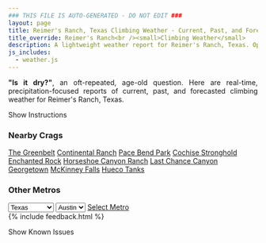 ```yaml
---
### THIS FILE IS AUTO-GENERATED - DO NOT EDIT ###
layout: page
title: Reimer's Ranch, Texas Climbing Weather - Current, Past, and Forecasted Report
title_override: Reimer's Ranch<br /><small>Climbing Weather</small>
description: A lightweight weather report for Reimer's Ranch, Texas. Optimized for slow internet connections.
js_includes:
  - weather.js
---
```


<section class="measure center lh-copy f5-ns f6 ph2 mv4" style="text-align: justify;">
<strong>"Is it dry?"</strong>, an oft-repeated, age-old question. Here are real-time,
precipitation-focused reports of current, past, and forecasted climbing weather for Reimer's Ranch, Texas.
</section>

<p id="settings-toggle" class="mw5 b center tc hover-light-red black-70 pointer">Show Instructions</p>
<section id="settings" class="overflow-hidden" style="display:none;">
    <div class="mv2 ph2 center">
        <div class="fn f6 tc pv2">
            <p class="measure lh-copy center"><strong>Show/hide hourly forecasts</strong> by clicking the desired day.</p>
            <hr class="mw5 p0 mv2 o-60 b0 bt b--light-red light-red bg-light-red">
            <p class="measure lh-copy center"><strong>Current and Past conditions</strong> are measured by the nearest weather station. <strong>Forecast conditions</strong> are calculated and polled separately.</p>
            <hr class="mw5 p0 mv2 o-60 b0 bt b--light-red light-red bg-light-red">
            <p class="measure lh-copy center"><strong>Having issues?</strong> Try <a id="clear-cache" class="no-underline relative fancy-link light-red hover-light-red" href="#">clearing the local cache</a>.</p>
            <hr class="mw5 p0 mv2 o-60 b0 bt b--light-red light-red bg-light-red">
            <p class="measure lh-copy center">Weather data sourced from <a class="no-underline fancy-link relative light-red" target="_blank" href="https://www.weather.gov/documentation/services-web-api">weather.gov</a>.</p>
        </div>
    </div>
</section>
<section id="weather" data-crag="reimers-ranch-texas" class="mv4-ns mv3 ph2 center"></section>
<section id="nearby" class="tc lh-copy">
  <h3>Nearby Crags</h3>
<a class="nowrap no-underline fancy-link relative light-red mh3" href="/crags/the-greenbelt-texas-weather.html">The Greenbelt</a>
<a class="nowrap no-underline fancy-link relative light-red mh3" href="/crags/continental-ranch-texas-weather.html">Continental Ranch</a>
<a class="nowrap no-underline fancy-link relative light-red mh3" href="/crags/pace-bend-park-texas-weather.html">Pace Bend Park</a>
<a class="nowrap no-underline fancy-link relative light-red mh3" href="/crags/cochise-stronghold-arizona-weather.html">Cochise Stronghold</a>
<a class="nowrap no-underline fancy-link relative light-red mh3" href="/crags/enchanted-rock-texas-weather.html">Enchanted Rock</a>
<a class="nowrap no-underline fancy-link relative light-red mh3" href="/crags/horseshoe-canyon-ranch-arkansas-weather.html">Horseshoe Canyon Ranch</a>
<a class="nowrap no-underline fancy-link relative light-red mh3" href="/crags/last-chance-canyon-new-mexico-weather.html">Last Chance Canyon</a>
<a class="nowrap no-underline fancy-link relative light-red mh3" href="/crags/georgetown-texas-weather.html">Georgetown</a>
<a class="nowrap no-underline fancy-link relative light-red mh3" href="/crags/mckinney-falls-texas-weather.html">McKinney Falls</a>
<a class="nowrap no-underline fancy-link relative light-red mh3" href="/crags/hueco-tanks-texas-weather.html">Hueco Tanks</a>
</section>
<section id="nearby" class="tc lh-copy">
  <h3>Other Metros</h3>
  <select class="ma1 bg-near-white pa2" id="stateSel">
    <option value="Texas" selected>Texas</option>
    <option value="Washington">Washington</option>
    <option value="Colorado">Colorado</option>
    <option value="Tennessee">Tennessee</option>
    <option value="Utah">Utah</option>
    <option value="California">California</option>
  </select>
  <select class="ma1 bg-near-white pa2" id="citySel">
    <option value="Austin" selected>Austin</option>
  </select>
  <a id="selectMetro" class="f6 link dim ph3 pv2 ma1 dib white bg-light-red" href="/crags/austin-texas-weather.html">Select Metro</a>
  <script>
    var states = [];
    states["Texas"] = "Austin"
    states["Washington"] = "Seattle"
    states["Colorado"] = "Denver"
    states["Tennessee"] = "Nashville"
    states["Utah"] = "Salt Lake City"
    states["California"] = "San Francisco|Los Angeles"
  </script>
</section>
{% include feedback.html %}
<p id="issues-toggle" class="mw5 b center tc hover-light-red black-70 pointer">Show Known Issues</p>
<section id="issues" class="overflow-hidden tc f6">
</section>

<script>
  var weekly_EWX_141_93 = {"updated":"2021-01-18T08:27:51+00:00","units":"us","forecastGenerator":"BaselineForecastGenerator","generatedAt":"2021-01-18T09:23:47+00:00","updateTime":"2021-01-18T08:27:51+00:00","validTimes":"2021-01-18T02:00:00+00:00/P8DT6H","elevation":{"value":288.9504,"unitCode":"unit:m"},"periods":[{"number":1,"name":"Overnight","startTime":"2021-01-18T03:00:00-06:00","endTime":"2021-01-18T06:00:00-06:00","isDaytime":false,"temperature":39,"temperatureUnit":"F","temperatureTrend":null,"windSpeed":"5 mph","windDirection":"S","icon":"https://api.weather.gov/icons/land/night/few?size=medium","shortForecast":"Mostly Clear","detailedForecast":"Mostly clear, with a low around 39. South wind around 5 mph."},{"number":2,"name":"M.L. King Jr. Day","startTime":"2021-01-18T06:00:00-06:00","endTime":"2021-01-18T18:00:00-06:00","isDaytime":true,"temperature":69,"temperatureUnit":"F","temperatureTrend":null,"windSpeed":"5 to 15 mph","windDirection":"S","icon":"https://api.weather.gov/icons/land/day/sct?size=medium","shortForecast":"Mostly Sunny","detailedForecast":"Mostly sunny, with a high near 69. South wind 5 to 15 mph, with gusts as high as 30 mph."},{"number":3,"name":"Monday Night","startTime":"2021-01-18T18:00:00-06:00","endTime":"2021-01-19T06:00:00-06:00","isDaytime":false,"temperature":53,"temperatureUnit":"F","temperatureTrend":null,"windSpeed":"5 mph","windDirection":"ESE","icon":"https://api.weather.gov/icons/land/night/bkn/rain_showers,30?size=medium","shortForecast":"Mostly Cloudy then Chance Rain Showers","detailedForecast":"A chance of rain showers after midnight. Mostly cloudy, with a low around 53. East southeast wind around 5 mph. Chance of precipitation is 30%. New rainfall amounts less than a tenth of an inch possible."},{"number":4,"name":"Tuesday","startTime":"2021-01-19T06:00:00-06:00","endTime":"2021-01-19T18:00:00-06:00","isDaytime":true,"temperature":63,"temperatureUnit":"F","temperatureTrend":null,"windSpeed":"5 to 10 mph","windDirection":"NNE","icon":"https://api.weather.gov/icons/land/day/rain_showers,60/tsra,70?size=medium","shortForecast":"Rain Showers Likely","detailedForecast":"Rain showers likely before 10am, then rain showers likely and patchy fog between 10am and 1pm, then showers and thunderstorms likely. Cloudy, with a high near 63. North northeast wind 5 to 10 mph, with gusts as high as 20 mph. Chance of precipitation is 70%."},{"number":5,"name":"Tuesday Night","startTime":"2021-01-19T18:00:00-06:00","endTime":"2021-01-20T06:00:00-06:00","isDaytime":false,"temperature":44,"temperatureUnit":"F","temperatureTrend":null,"windSpeed":"5 to 10 mph","windDirection":"NNE","icon":"https://api.weather.gov/icons/land/night/rain_showers,70/rain_showers,40?size=medium","shortForecast":"Rain Showers Likely","detailedForecast":"Rain showers likely. Cloudy, with a low around 44. North northeast wind 5 to 10 mph, with gusts as high as 20 mph. Chance of precipitation is 70%."},{"number":6,"name":"Wednesday","startTime":"2021-01-20T06:00:00-06:00","endTime":"2021-01-20T18:00:00-06:00","isDaytime":true,"temperature":53,"temperatureUnit":"F","temperatureTrend":null,"windSpeed":"0 to 5 mph","windDirection":"N","icon":"https://api.weather.gov/icons/land/day/rain_showers,40?size=medium","shortForecast":"Chance Rain Showers","detailedForecast":"A chance of rain showers. Cloudy, with a high near 53. North wind 0 to 5 mph. Chance of precipitation is 40%."},{"number":7,"name":"Wednesday Night","startTime":"2021-01-20T18:00:00-06:00","endTime":"2021-01-21T06:00:00-06:00","isDaytime":false,"temperature":50,"temperatureUnit":"F","temperatureTrend":null,"windSpeed":"0 to 5 mph","windDirection":"WSW","icon":"https://api.weather.gov/icons/land/night/rain_showers,30/rain_showers,20?size=medium","shortForecast":"Chance Rain Showers","detailedForecast":"A chance of rain showers. Cloudy, with a low around 50. West southwest wind 0 to 5 mph. Chance of precipitation is 30%."},{"number":8,"name":"Thursday","startTime":"2021-01-21T06:00:00-06:00","endTime":"2021-01-21T18:00:00-06:00","isDaytime":true,"temperature":71,"temperatureUnit":"F","temperatureTrend":null,"windSpeed":"5 to 10 mph","windDirection":"SW","icon":"https://api.weather.gov/icons/land/day/rain_showers,20?size=medium","shortForecast":"Slight Chance Rain Showers","detailedForecast":"A slight chance of rain showers. Mostly cloudy, with a high near 71. Southwest wind 5 to 10 mph. Chance of precipitation is 20%."},{"number":9,"name":"Thursday Night","startTime":"2021-01-21T18:00:00-06:00","endTime":"2021-01-22T06:00:00-06:00","isDaytime":false,"temperature":54,"temperatureUnit":"F","temperatureTrend":null,"windSpeed":"0 to 5 mph","windDirection":"WSW","icon":"https://api.weather.gov/icons/land/night/bkn/rain_showers,30?size=medium","shortForecast":"Mostly Cloudy then Chance Rain Showers","detailedForecast":"A chance of rain showers after midnight. Mostly cloudy, with a low around 54. West southwest wind 0 to 5 mph. Chance of precipitation is 30%."},{"number":10,"name":"Friday","startTime":"2021-01-22T06:00:00-06:00","endTime":"2021-01-22T18:00:00-06:00","isDaytime":true,"temperature":72,"temperatureUnit":"F","temperatureTrend":null,"windSpeed":"0 to 5 mph","windDirection":"NNW","icon":"https://api.weather.gov/icons/land/day/tsra_hi,20/sct?size=medium","shortForecast":"Slight Chance Showers And Thunderstorms then Mostly Sunny","detailedForecast":"A slight chance of showers and thunderstorms before noon. Mostly sunny, with a high near 72. Chance of precipitation is 20%."},{"number":11,"name":"Friday Night","startTime":"2021-01-22T18:00:00-06:00","endTime":"2021-01-23T06:00:00-06:00","isDaytime":false,"temperature":51,"temperatureUnit":"F","temperatureTrend":null,"windSpeed":"5 mph","windDirection":"ENE","icon":"https://api.weather.gov/icons/land/night/bkn?size=medium","shortForecast":"Mostly Cloudy","detailedForecast":"Mostly cloudy, with a low around 51."},{"number":12,"name":"Saturday","startTime":"2021-01-23T06:00:00-06:00","endTime":"2021-01-23T18:00:00-06:00","isDaytime":true,"temperature":66,"temperatureUnit":"F","temperatureTrend":null,"windSpeed":"5 mph","windDirection":"E","icon":"https://api.weather.gov/icons/land/day/rain_showers,20?size=medium","shortForecast":"Slight Chance Rain Showers","detailedForecast":"A slight chance of rain showers. Mostly cloudy, with a high near 66. Chance of precipitation is 20%."},{"number":13,"name":"Saturday Night","startTime":"2021-01-23T18:00:00-06:00","endTime":"2021-01-24T06:00:00-06:00","isDaytime":false,"temperature":55,"temperatureUnit":"F","temperatureTrend":null,"windSpeed":"5 mph","windDirection":"SE","icon":"https://api.weather.gov/icons/land/night/rain_showers,20?size=medium","shortForecast":"Slight Chance Rain Showers","detailedForecast":"A slight chance of rain showers. Mostly cloudy, with a low around 55. Chance of precipitation is 20%."},{"number":14,"name":"Sunday","startTime":"2021-01-24T06:00:00-06:00","endTime":"2021-01-24T18:00:00-06:00","isDaytime":true,"temperature":71,"temperatureUnit":"F","temperatureTrend":null,"windSpeed":"5 to 10 mph","windDirection":"S","icon":"https://api.weather.gov/icons/land/day/rain_showers,30?size=medium","shortForecast":"Chance Rain Showers","detailedForecast":"A chance of rain showers. Mostly cloudy, with a high near 71. Chance of precipitation is 30%."}]}
  var hourly_EWX_141_93 = {"@context":["https://geojson.org/geojson-ld/geojson-context.jsonld",{"@version":"1.1","wx":"https://api.weather.gov/ontology#","geo":"http://www.opengis.net/ont/geosparql#","unit":"http://codes.wmo.int/common/unit/","@vocab":"https://api.weather.gov/ontology#"}],"type":"Feature","geometry":{"type":"Polygon","coordinates":[[[-98.1227634,30.3428199],[-98.1221566,30.3200845],[-98.09582089999999,30.3206059],[-98.09642249999999,30.3433414],[-98.1227634,30.3428199]]]},"properties":{"updated":"2021-01-18T08:27:51+00:00","units":"us","forecastGenerator":"HourlyForecastGenerator","generatedAt":"2021-01-18T09:23:48+00:00","updateTime":"2021-01-18T08:27:51+00:00","validTimes":"2021-01-18T02:00:00+00:00/P8DT6H","elevation":{"value":288.9504,"unitCode":"unit:m"},"periods":[{"number":1,"name":"","startTime":"2021-01-18T03:00:00-06:00","endTime":"2021-01-18T04:00:00-06:00","isDaytime":false,"temperature":39,"temperatureUnit":"F","temperatureTrend":null,"windSpeed":"5 mph","windDirection":"S","icon":"https://api.weather.gov/icons/land/night/skc?size=small","shortForecast":"Clear","detailedForecast":""},{"number":2,"name":"","startTime":"2021-01-18T04:00:00-06:00","endTime":"2021-01-18T05:00:00-06:00","isDaytime":false,"temperature":39,"temperatureUnit":"F","temperatureTrend":null,"windSpeed":"5 mph","windDirection":"S","icon":"https://api.weather.gov/icons/land/night/few?size=small","shortForecast":"Mostly Clear","detailedForecast":""},{"number":3,"name":"","startTime":"2021-01-18T05:00:00-06:00","endTime":"2021-01-18T06:00:00-06:00","isDaytime":false,"temperature":40,"temperatureUnit":"F","temperatureTrend":null,"windSpeed":"5 mph","windDirection":"S","icon":"https://api.weather.gov/icons/land/night/few?size=small","shortForecast":"Mostly Clear","detailedForecast":""},{"number":4,"name":"","startTime":"2021-01-18T06:00:00-06:00","endTime":"2021-01-18T07:00:00-06:00","isDaytime":true,"temperature":39,"temperatureUnit":"F","temperatureTrend":null,"windSpeed":"5 mph","windDirection":"S","icon":"https://api.weather.gov/icons/land/day/sct?size=small","shortForecast":"Mostly Sunny","detailedForecast":""},{"number":5,"name":"","startTime":"2021-01-18T07:00:00-06:00","endTime":"2021-01-18T08:00:00-06:00","isDaytime":true,"temperature":40,"temperatureUnit":"F","temperatureTrend":null,"windSpeed":"5 mph","windDirection":"S","icon":"https://api.weather.gov/icons/land/day/sct?size=small","shortForecast":"Mostly Sunny","detailedForecast":""},{"number":6,"name":"","startTime":"2021-01-18T08:00:00-06:00","endTime":"2021-01-18T09:00:00-06:00","isDaytime":true,"temperature":43,"temperatureUnit":"F","temperatureTrend":null,"windSpeed":"5 mph","windDirection":"S","icon":"https://api.weather.gov/icons/land/day/bkn?size=small","shortForecast":"Partly Sunny","detailedForecast":""},{"number":7,"name":"","startTime":"2021-01-18T09:00:00-06:00","endTime":"2021-01-18T10:00:00-06:00","isDaytime":true,"temperature":49,"temperatureUnit":"F","temperatureTrend":null,"windSpeed":"10 mph","windDirection":"S","icon":"https://api.weather.gov/icons/land/day/bkn?size=small","shortForecast":"Mostly Cloudy","detailedForecast":""},{"number":8,"name":"","startTime":"2021-01-18T10:00:00-06:00","endTime":"2021-01-18T11:00:00-06:00","isDaytime":true,"temperature":53,"temperatureUnit":"F","temperatureTrend":null,"windSpeed":"10 mph","windDirection":"S","icon":"https://api.weather.gov/icons/land/day/bkn?size=small","shortForecast":"Mostly Cloudy","detailedForecast":""},{"number":9,"name":"","startTime":"2021-01-18T11:00:00-06:00","endTime":"2021-01-18T12:00:00-06:00","isDaytime":true,"temperature":58,"temperatureUnit":"F","temperatureTrend":null,"windSpeed":"15 mph","windDirection":"S","icon":"https://api.weather.gov/icons/land/day/bkn?size=small","shortForecast":"Partly Sunny","detailedForecast":""},{"number":10,"name":"","startTime":"2021-01-18T12:00:00-06:00","endTime":"2021-01-18T13:00:00-06:00","isDaytime":true,"temperature":61,"temperatureUnit":"F","temperatureTrend":null,"windSpeed":"15 mph","windDirection":"S","icon":"https://api.weather.gov/icons/land/day/bkn?size=small","shortForecast":"Partly Sunny","detailedForecast":""},{"number":11,"name":"","startTime":"2021-01-18T13:00:00-06:00","endTime":"2021-01-18T14:00:00-06:00","isDaytime":true,"temperature":65,"temperatureUnit":"F","temperatureTrend":null,"windSpeed":"15 mph","windDirection":"S","icon":"https://api.weather.gov/icons/land/day/sct?size=small","shortForecast":"Mostly Sunny","detailedForecast":""},{"number":12,"name":"","startTime":"2021-01-18T14:00:00-06:00","endTime":"2021-01-18T15:00:00-06:00","isDaytime":true,"temperature":67,"temperatureUnit":"F","temperatureTrend":null,"windSpeed":"15 mph","windDirection":"S","icon":"https://api.weather.gov/icons/land/day/sct?size=small","shortForecast":"Mostly Sunny","detailedForecast":""},{"number":13,"name":"","startTime":"2021-01-18T15:00:00-06:00","endTime":"2021-01-18T16:00:00-06:00","isDaytime":true,"temperature":68,"temperatureUnit":"F","temperatureTrend":null,"windSpeed":"15 mph","windDirection":"S","icon":"https://api.weather.gov/icons/land/day/few?size=small","shortForecast":"Sunny","detailedForecast":""},{"number":14,"name":"","startTime":"2021-01-18T16:00:00-06:00","endTime":"2021-01-18T17:00:00-06:00","isDaytime":true,"temperature":69,"temperatureUnit":"F","temperatureTrend":null,"windSpeed":"10 mph","windDirection":"S","icon":"https://api.weather.gov/icons/land/day/few?size=small","shortForecast":"Sunny","detailedForecast":""},{"number":15,"name":"","startTime":"2021-01-18T17:00:00-06:00","endTime":"2021-01-18T18:00:00-06:00","isDaytime":true,"temperature":67,"temperatureUnit":"F","temperatureTrend":null,"windSpeed":"10 mph","windDirection":"S","icon":"https://api.weather.gov/icons/land/day/few?size=small","shortForecast":"Sunny","detailedForecast":""},{"number":16,"name":"","startTime":"2021-01-18T18:00:00-06:00","endTime":"2021-01-18T19:00:00-06:00","isDaytime":false,"temperature":63,"temperatureUnit":"F","temperatureTrend":null,"windSpeed":"5 mph","windDirection":"SSE","icon":"https://api.weather.gov/icons/land/night/sct?size=small","shortForecast":"Partly Cloudy","detailedForecast":""},{"number":17,"name":"","startTime":"2021-01-18T19:00:00-06:00","endTime":"2021-01-18T20:00:00-06:00","isDaytime":false,"temperature":58,"temperatureUnit":"F","temperatureTrend":null,"windSpeed":"5 mph","windDirection":"SSE","icon":"https://api.weather.gov/icons/land/night/sct?size=small","shortForecast":"Partly Cloudy","detailedForecast":""},{"number":18,"name":"","startTime":"2021-01-18T20:00:00-06:00","endTime":"2021-01-18T21:00:00-06:00","isDaytime":false,"temperature":57,"temperatureUnit":"F","temperatureTrend":null,"windSpeed":"5 mph","windDirection":"SSE","icon":"https://api.weather.gov/icons/land/night/sct?size=small","shortForecast":"Partly Cloudy","detailedForecast":""},{"number":19,"name":"","startTime":"2021-01-18T21:00:00-06:00","endTime":"2021-01-18T22:00:00-06:00","isDaytime":false,"temperature":57,"temperatureUnit":"F","temperatureTrend":null,"windSpeed":"5 mph","windDirection":"SSE","icon":"https://api.weather.gov/icons/land/night/sct?size=small","shortForecast":"Partly Cloudy","detailedForecast":""},{"number":20,"name":"","startTime":"2021-01-18T22:00:00-06:00","endTime":"2021-01-18T23:00:00-06:00","isDaytime":false,"temperature":55,"temperatureUnit":"F","temperatureTrend":null,"windSpeed":"5 mph","windDirection":"SSE","icon":"https://api.weather.gov/icons/land/night/sct?size=small","shortForecast":"Partly Cloudy","detailedForecast":""},{"number":21,"name":"","startTime":"2021-01-18T23:00:00-06:00","endTime":"2021-01-19T00:00:00-06:00","isDaytime":false,"temperature":55,"temperatureUnit":"F","temperatureTrend":null,"windSpeed":"5 mph","windDirection":"SSE","icon":"https://api.weather.gov/icons/land/night/bkn?size=small","shortForecast":"Mostly Cloudy","detailedForecast":""},{"number":22,"name":"","startTime":"2021-01-19T00:00:00-06:00","endTime":"2021-01-19T01:00:00-06:00","isDaytime":false,"temperature":55,"temperatureUnit":"F","temperatureTrend":null,"windSpeed":"5 mph","windDirection":"SSE","icon":"https://api.weather.gov/icons/land/night/rain_showers?size=small","shortForecast":"Chance Rain Showers","detailedForecast":""},{"number":23,"name":"","startTime":"2021-01-19T01:00:00-06:00","endTime":"2021-01-19T02:00:00-06:00","isDaytime":false,"temperature":55,"temperatureUnit":"F","temperatureTrend":null,"windSpeed":"5 mph","windDirection":"SE","icon":"https://api.weather.gov/icons/land/night/rain_showers?size=small","shortForecast":"Chance Rain Showers","detailedForecast":""},{"number":24,"name":"","startTime":"2021-01-19T02:00:00-06:00","endTime":"2021-01-19T03:00:00-06:00","isDaytime":false,"temperature":57,"temperatureUnit":"F","temperatureTrend":null,"windSpeed":"5 mph","windDirection":"E","icon":"https://api.weather.gov/icons/land/night/rain_showers?size=small","shortForecast":"Chance Rain Showers","detailedForecast":""},{"number":25,"name":"","startTime":"2021-01-19T03:00:00-06:00","endTime":"2021-01-19T04:00:00-06:00","isDaytime":false,"temperature":57,"temperatureUnit":"F","temperatureTrend":null,"windSpeed":"5 mph","windDirection":"ENE","icon":"https://api.weather.gov/icons/land/night/rain_showers?size=small","shortForecast":"Chance Rain Showers","detailedForecast":""},{"number":26,"name":"","startTime":"2021-01-19T04:00:00-06:00","endTime":"2021-01-19T05:00:00-06:00","isDaytime":false,"temperature":55,"temperatureUnit":"F","temperatureTrend":null,"windSpeed":"5 mph","windDirection":"ENE","icon":"https://api.weather.gov/icons/land/night/rain_showers?size=small","shortForecast":"Chance Rain Showers","detailedForecast":""},{"number":27,"name":"","startTime":"2021-01-19T05:00:00-06:00","endTime":"2021-01-19T06:00:00-06:00","isDaytime":false,"temperature":55,"temperatureUnit":"F","temperatureTrend":null,"windSpeed":"5 mph","windDirection":"NE","icon":"https://api.weather.gov/icons/land/night/rain_showers?size=small","shortForecast":"Chance Rain Showers","detailedForecast":""},{"number":28,"name":"","startTime":"2021-01-19T06:00:00-06:00","endTime":"2021-01-19T07:00:00-06:00","isDaytime":true,"temperature":55,"temperatureUnit":"F","temperatureTrend":null,"windSpeed":"5 mph","windDirection":"NNE","icon":"https://api.weather.gov/icons/land/day/rain_showers?size=small","shortForecast":"Rain Showers Likely","detailedForecast":""},{"number":29,"name":"","startTime":"2021-01-19T07:00:00-06:00","endTime":"2021-01-19T08:00:00-06:00","isDaytime":true,"temperature":53,"temperatureUnit":"F","temperatureTrend":null,"windSpeed":"5 mph","windDirection":"NNE","icon":"https://api.weather.gov/icons/land/day/rain_showers?size=small","shortForecast":"Rain Showers Likely","detailedForecast":""},{"number":30,"name":"","startTime":"2021-01-19T08:00:00-06:00","endTime":"2021-01-19T09:00:00-06:00","isDaytime":true,"temperature":53,"temperatureUnit":"F","temperatureTrend":null,"windSpeed":"5 mph","windDirection":"NE","icon":"https://api.weather.gov/icons/land/day/rain_showers?size=small","shortForecast":"Rain Showers Likely","detailedForecast":""},{"number":31,"name":"","startTime":"2021-01-19T09:00:00-06:00","endTime":"2021-01-19T10:00:00-06:00","isDaytime":true,"temperature":63,"temperatureUnit":"F","temperatureTrend":null,"windSpeed":"5 mph","windDirection":"NNE","icon":"https://api.weather.gov/icons/land/day/rain_showers?size=small","shortForecast":"Rain Showers Likely","detailedForecast":""},{"number":32,"name":"","startTime":"2021-01-19T10:00:00-06:00","endTime":"2021-01-19T11:00:00-06:00","isDaytime":true,"temperature":58,"temperatureUnit":"F","temperatureTrend":null,"windSpeed":"10 mph","windDirection":"NNE","icon":"https://api.weather.gov/icons/land/day/rain_showers?size=small","shortForecast":"Rain Showers Likely","detailedForecast":""},{"number":33,"name":"","startTime":"2021-01-19T11:00:00-06:00","endTime":"2021-01-19T12:00:00-06:00","isDaytime":true,"temperature":58,"temperatureUnit":"F","temperatureTrend":null,"windSpeed":"10 mph","windDirection":"NNE","icon":"https://api.weather.gov/icons/land/day/rain_showers?size=small","shortForecast":"Rain Showers Likely","detailedForecast":""},{"number":34,"name":"","startTime":"2021-01-19T12:00:00-06:00","endTime":"2021-01-19T13:00:00-06:00","isDaytime":true,"temperature":63,"temperatureUnit":"F","temperatureTrend":null,"windSpeed":"5 mph","windDirection":"NNE","icon":"https://api.weather.gov/icons/land/day/rain_showers?size=small","shortForecast":"Rain Showers Likely","detailedForecast":""},{"number":35,"name":"","startTime":"2021-01-19T13:00:00-06:00","endTime":"2021-01-19T14:00:00-06:00","isDaytime":true,"temperature":63,"temperatureUnit":"F","temperatureTrend":null,"windSpeed":"5 mph","windDirection":"NNE","icon":"https://api.weather.gov/icons/land/day/tsra?size=small","shortForecast":"Showers And Thunderstorms Likely","detailedForecast":""},{"number":36,"name":"","startTime":"2021-01-19T14:00:00-06:00","endTime":"2021-01-19T15:00:00-06:00","isDaytime":true,"temperature":62,"temperatureUnit":"F","temperatureTrend":null,"windSpeed":"10 mph","windDirection":"NNE","icon":"https://api.weather.gov/icons/land/day/tsra?size=small","shortForecast":"Showers And Thunderstorms Likely","detailedForecast":""},{"number":37,"name":"","startTime":"2021-01-19T15:00:00-06:00","endTime":"2021-01-19T16:00:00-06:00","isDaytime":true,"temperature":60,"temperatureUnit":"F","temperatureTrend":null,"windSpeed":"10 mph","windDirection":"N","icon":"https://api.weather.gov/icons/land/day/tsra?size=small","shortForecast":"Showers And Thunderstorms Likely","detailedForecast":""},{"number":38,"name":"","startTime":"2021-01-19T16:00:00-06:00","endTime":"2021-01-19T17:00:00-06:00","isDaytime":true,"temperature":57,"temperatureUnit":"F","temperatureTrend":null,"windSpeed":"10 mph","windDirection":"N","icon":"https://api.weather.gov/icons/land/day/tsra?size=small","shortForecast":"Showers And Thunderstorms Likely","detailedForecast":""},{"number":39,"name":"","startTime":"2021-01-19T17:00:00-06:00","endTime":"2021-01-19T18:00:00-06:00","isDaytime":true,"temperature":55,"temperatureUnit":"F","temperatureTrend":null,"windSpeed":"10 mph","windDirection":"N","icon":"https://api.weather.gov/icons/land/day/tsra?size=small","shortForecast":"Showers And Thunderstorms Likely","detailedForecast":""},{"number":40,"name":"","startTime":"2021-01-19T18:00:00-06:00","endTime":"2021-01-19T19:00:00-06:00","isDaytime":false,"temperature":54,"temperatureUnit":"F","temperatureTrend":null,"windSpeed":"10 mph","windDirection":"N","icon":"https://api.weather.gov/icons/land/night/rain_showers?size=small","shortForecast":"Rain Showers Likely","detailedForecast":""},{"number":41,"name":"","startTime":"2021-01-19T19:00:00-06:00","endTime":"2021-01-19T20:00:00-06:00","isDaytime":false,"temperature":52,"temperatureUnit":"F","temperatureTrend":null,"windSpeed":"10 mph","windDirection":"N","icon":"https://api.weather.gov/icons/land/night/rain_showers?size=small","shortForecast":"Rain Showers Likely","detailedForecast":""},{"number":42,"name":"","startTime":"2021-01-19T20:00:00-06:00","endTime":"2021-01-19T21:00:00-06:00","isDaytime":false,"temperature":51,"temperatureUnit":"F","temperatureTrend":null,"windSpeed":"10 mph","windDirection":"NNE","icon":"https://api.weather.gov/icons/land/night/rain_showers?size=small","shortForecast":"Rain Showers Likely","detailedForecast":""},{"number":43,"name":"","startTime":"2021-01-19T21:00:00-06:00","endTime":"2021-01-19T22:00:00-06:00","isDaytime":false,"temperature":50,"temperatureUnit":"F","temperatureTrend":null,"windSpeed":"10 mph","windDirection":"NNE","icon":"https://api.weather.gov/icons/land/night/rain_showers?size=small","shortForecast":"Rain Showers Likely","detailedForecast":""},{"number":44,"name":"","startTime":"2021-01-19T22:00:00-06:00","endTime":"2021-01-19T23:00:00-06:00","isDaytime":false,"temperature":49,"temperatureUnit":"F","temperatureTrend":null,"windSpeed":"10 mph","windDirection":"NNE","icon":"https://api.weather.gov/icons/land/night/rain_showers?size=small","shortForecast":"Rain Showers Likely","detailedForecast":""},{"number":45,"name":"","startTime":"2021-01-19T23:00:00-06:00","endTime":"2021-01-20T00:00:00-06:00","isDaytime":false,"temperature":49,"temperatureUnit":"F","temperatureTrend":null,"windSpeed":"10 mph","windDirection":"N","icon":"https://api.weather.gov/icons/land/night/rain_showers?size=small","shortForecast":"Rain Showers Likely","detailedForecast":""},{"number":46,"name":"","startTime":"2021-01-20T00:00:00-06:00","endTime":"2021-01-20T01:00:00-06:00","isDaytime":false,"temperature":48,"temperatureUnit":"F","temperatureTrend":null,"windSpeed":"10 mph","windDirection":"N","icon":"https://api.weather.gov/icons/land/night/rain_showers?size=small","shortForecast":"Chance Rain Showers","detailedForecast":""},{"number":47,"name":"","startTime":"2021-01-20T01:00:00-06:00","endTime":"2021-01-20T02:00:00-06:00","isDaytime":false,"temperature":48,"temperatureUnit":"F","temperatureTrend":null,"windSpeed":"10 mph","windDirection":"N","icon":"https://api.weather.gov/icons/land/night/rain_showers?size=small","shortForecast":"Chance Rain Showers","detailedForecast":""},{"number":48,"name":"","startTime":"2021-01-20T02:00:00-06:00","endTime":"2021-01-20T03:00:00-06:00","isDaytime":false,"temperature":46,"temperatureUnit":"F","temperatureTrend":null,"windSpeed":"10 mph","windDirection":"N","icon":"https://api.weather.gov/icons/land/night/rain_showers?size=small","shortForecast":"Chance Rain Showers","detailedForecast":""},{"number":49,"name":"","startTime":"2021-01-20T03:00:00-06:00","endTime":"2021-01-20T04:00:00-06:00","isDaytime":false,"temperature":45,"temperatureUnit":"F","temperatureTrend":null,"windSpeed":"10 mph","windDirection":"N","icon":"https://api.weather.gov/icons/land/night/rain_showers?size=small","shortForecast":"Chance Rain Showers","detailedForecast":""},{"number":50,"name":"","startTime":"2021-01-20T04:00:00-06:00","endTime":"2021-01-20T05:00:00-06:00","isDaytime":false,"temperature":45,"temperatureUnit":"F","temperatureTrend":null,"windSpeed":"5 mph","windDirection":"N","icon":"https://api.weather.gov/icons/land/night/rain_showers?size=small","shortForecast":"Chance Rain Showers","detailedForecast":""},{"number":51,"name":"","startTime":"2021-01-20T05:00:00-06:00","endTime":"2021-01-20T06:00:00-06:00","isDaytime":false,"temperature":44,"temperatureUnit":"F","temperatureTrend":null,"windSpeed":"5 mph","windDirection":"N","icon":"https://api.weather.gov/icons/land/night/rain_showers?size=small","shortForecast":"Chance Rain Showers","detailedForecast":""},{"number":52,"name":"","startTime":"2021-01-20T06:00:00-06:00","endTime":"2021-01-20T07:00:00-06:00","isDaytime":true,"temperature":44,"temperatureUnit":"F","temperatureTrend":null,"windSpeed":"5 mph","windDirection":"N","icon":"https://api.weather.gov/icons/land/day/rain_showers?size=small","shortForecast":"Chance Rain Showers","detailedForecast":""},{"number":53,"name":"","startTime":"2021-01-20T07:00:00-06:00","endTime":"2021-01-20T08:00:00-06:00","isDaytime":true,"temperature":44,"temperatureUnit":"F","temperatureTrend":null,"windSpeed":"5 mph","windDirection":"N","icon":"https://api.weather.gov/icons/land/day/rain_showers?size=small","shortForecast":"Chance Rain Showers","detailedForecast":""},{"number":54,"name":"","startTime":"2021-01-20T08:00:00-06:00","endTime":"2021-01-20T09:00:00-06:00","isDaytime":true,"temperature":45,"temperatureUnit":"F","temperatureTrend":null,"windSpeed":"5 mph","windDirection":"NNE","icon":"https://api.weather.gov/icons/land/day/rain_showers?size=small","shortForecast":"Chance Rain Showers","detailedForecast":""},{"number":55,"name":"","startTime":"2021-01-20T09:00:00-06:00","endTime":"2021-01-20T10:00:00-06:00","isDaytime":true,"temperature":46,"temperatureUnit":"F","temperatureTrend":null,"windSpeed":"5 mph","windDirection":"NNE","icon":"https://api.weather.gov/icons/land/day/rain_showers?size=small","shortForecast":"Chance Rain Showers","detailedForecast":""},{"number":56,"name":"","startTime":"2021-01-20T10:00:00-06:00","endTime":"2021-01-20T11:00:00-06:00","isDaytime":true,"temperature":47,"temperatureUnit":"F","temperatureTrend":null,"windSpeed":"5 mph","windDirection":"NNE","icon":"https://api.weather.gov/icons/land/day/rain_showers?size=small","shortForecast":"Chance Rain Showers","detailedForecast":""},{"number":57,"name":"","startTime":"2021-01-20T11:00:00-06:00","endTime":"2021-01-20T12:00:00-06:00","isDaytime":true,"temperature":48,"temperatureUnit":"F","temperatureTrend":null,"windSpeed":"5 mph","windDirection":"N","icon":"https://api.weather.gov/icons/land/day/rain_showers?size=small","shortForecast":"Chance Rain Showers","detailedForecast":""},{"number":58,"name":"","startTime":"2021-01-20T12:00:00-06:00","endTime":"2021-01-20T13:00:00-06:00","isDaytime":true,"temperature":49,"temperatureUnit":"F","temperatureTrend":null,"windSpeed":"5 mph","windDirection":"N","icon":"https://api.weather.gov/icons/land/day/rain_showers?size=small","shortForecast":"Chance Rain Showers","detailedForecast":""},{"number":59,"name":"","startTime":"2021-01-20T13:00:00-06:00","endTime":"2021-01-20T14:00:00-06:00","isDaytime":true,"temperature":51,"temperatureUnit":"F","temperatureTrend":null,"windSpeed":"5 mph","windDirection":"N","icon":"https://api.weather.gov/icons/land/day/rain_showers?size=small","shortForecast":"Chance Rain Showers","detailedForecast":""},{"number":60,"name":"","startTime":"2021-01-20T14:00:00-06:00","endTime":"2021-01-20T15:00:00-06:00","isDaytime":true,"temperature":52,"temperatureUnit":"F","temperatureTrend":null,"windSpeed":"5 mph","windDirection":"N","icon":"https://api.weather.gov/icons/land/day/rain_showers?size=small","shortForecast":"Chance Rain Showers","detailedForecast":""},{"number":61,"name":"","startTime":"2021-01-20T15:00:00-06:00","endTime":"2021-01-20T16:00:00-06:00","isDaytime":true,"temperature":53,"temperatureUnit":"F","temperatureTrend":null,"windSpeed":"5 mph","windDirection":"N","icon":"https://api.weather.gov/icons/land/day/rain_showers?size=small","shortForecast":"Chance Rain Showers","detailedForecast":""},{"number":62,"name":"","startTime":"2021-01-20T16:00:00-06:00","endTime":"2021-01-20T17:00:00-06:00","isDaytime":true,"temperature":53,"temperatureUnit":"F","temperatureTrend":null,"windSpeed":"0 mph","windDirection":"N","icon":"https://api.weather.gov/icons/land/day/rain_showers?size=small","shortForecast":"Chance Rain Showers","detailedForecast":""},{"number":63,"name":"","startTime":"2021-01-20T17:00:00-06:00","endTime":"2021-01-20T18:00:00-06:00","isDaytime":true,"temperature":52,"temperatureUnit":"F","temperatureTrend":null,"windSpeed":"0 mph","windDirection":"N","icon":"https://api.weather.gov/icons/land/day/rain_showers?size=small","shortForecast":"Chance Rain Showers","detailedForecast":""},{"number":64,"name":"","startTime":"2021-01-20T18:00:00-06:00","endTime":"2021-01-20T19:00:00-06:00","isDaytime":false,"temperature":52,"temperatureUnit":"F","temperatureTrend":null,"windSpeed":"0 mph","windDirection":"N","icon":"https://api.weather.gov/icons/land/night/rain_showers?size=small","shortForecast":"Chance Rain Showers","detailedForecast":""},{"number":65,"name":"","startTime":"2021-01-20T19:00:00-06:00","endTime":"2021-01-20T20:00:00-06:00","isDaytime":false,"temperature":51,"temperatureUnit":"F","temperatureTrend":null,"windSpeed":"0 mph","windDirection":"NW","icon":"https://api.weather.gov/icons/land/night/rain_showers?size=small","shortForecast":"Chance Rain Showers","detailedForecast":""},{"number":66,"name":"","startTime":"2021-01-20T20:00:00-06:00","endTime":"2021-01-20T21:00:00-06:00","isDaytime":false,"temperature":50,"temperatureUnit":"F","temperatureTrend":null,"windSpeed":"0 mph","windDirection":"W","icon":"https://api.weather.gov/icons/land/night/rain_showers?size=small","shortForecast":"Chance Rain Showers","detailedForecast":""},{"number":67,"name":"","startTime":"2021-01-20T21:00:00-06:00","endTime":"2021-01-20T22:00:00-06:00","isDaytime":false,"temperature":50,"temperatureUnit":"F","temperatureTrend":null,"windSpeed":"0 mph","windDirection":"WSW","icon":"https://api.weather.gov/icons/land/night/rain_showers?size=small","shortForecast":"Chance Rain Showers","detailedForecast":""},{"number":68,"name":"","startTime":"2021-01-20T22:00:00-06:00","endTime":"2021-01-20T23:00:00-06:00","isDaytime":false,"temperature":50,"temperatureUnit":"F","temperatureTrend":null,"windSpeed":"0 mph","windDirection":"SW","icon":"https://api.weather.gov/icons/land/night/rain_showers?size=small","shortForecast":"Chance Rain Showers","detailedForecast":""},{"number":69,"name":"","startTime":"2021-01-20T23:00:00-06:00","endTime":"2021-01-21T00:00:00-06:00","isDaytime":false,"temperature":50,"temperatureUnit":"F","temperatureTrend":null,"windSpeed":"0 mph","windDirection":"SW","icon":"https://api.weather.gov/icons/land/night/rain_showers?size=small","shortForecast":"Chance Rain Showers","detailedForecast":""},{"number":70,"name":"","startTime":"2021-01-21T00:00:00-06:00","endTime":"2021-01-21T01:00:00-06:00","isDaytime":false,"temperature":50,"temperatureUnit":"F","temperatureTrend":null,"windSpeed":"0 mph","windDirection":"SSW","icon":"https://api.weather.gov/icons/land/night/rain_showers?size=small","shortForecast":"Slight Chance Rain Showers","detailedForecast":""},{"number":71,"name":"","startTime":"2021-01-21T01:00:00-06:00","endTime":"2021-01-21T02:00:00-06:00","isDaytime":false,"temperature":51,"temperatureUnit":"F","temperatureTrend":null,"windSpeed":"5 mph","windDirection":"SSW","icon":"https://api.weather.gov/icons/land/night/rain_showers?size=small","shortForecast":"Slight Chance Rain Showers","detailedForecast":""},{"number":72,"name":"","startTime":"2021-01-21T02:00:00-06:00","endTime":"2021-01-21T03:00:00-06:00","isDaytime":false,"temperature":51,"temperatureUnit":"F","temperatureTrend":null,"windSpeed":"5 mph","windDirection":"SW","icon":"https://api.weather.gov/icons/land/night/rain_showers?size=small","shortForecast":"Slight Chance Rain Showers","detailedForecast":""},{"number":73,"name":"","startTime":"2021-01-21T03:00:00-06:00","endTime":"2021-01-21T04:00:00-06:00","isDaytime":false,"temperature":52,"temperatureUnit":"F","temperatureTrend":null,"windSpeed":"5 mph","windDirection":"SW","icon":"https://api.weather.gov/icons/land/night/rain_showers?size=small","shortForecast":"Slight Chance Rain Showers","detailedForecast":""},{"number":74,"name":"","startTime":"2021-01-21T04:00:00-06:00","endTime":"2021-01-21T05:00:00-06:00","isDaytime":false,"temperature":51,"temperatureUnit":"F","temperatureTrend":null,"windSpeed":"5 mph","windDirection":"SW","icon":"https://api.weather.gov/icons/land/night/rain_showers?size=small","shortForecast":"Slight Chance Rain Showers","detailedForecast":""},{"number":75,"name":"","startTime":"2021-01-21T05:00:00-06:00","endTime":"2021-01-21T06:00:00-06:00","isDaytime":false,"temperature":51,"temperatureUnit":"F","temperatureTrend":null,"windSpeed":"5 mph","windDirection":"SW","icon":"https://api.weather.gov/icons/land/night/rain_showers?size=small","shortForecast":"Slight Chance Rain Showers","detailedForecast":""},{"number":76,"name":"","startTime":"2021-01-21T06:00:00-06:00","endTime":"2021-01-21T07:00:00-06:00","isDaytime":true,"temperature":52,"temperatureUnit":"F","temperatureTrend":null,"windSpeed":"5 mph","windDirection":"SW","icon":"https://api.weather.gov/icons/land/day/rain_showers?size=small","shortForecast":"Slight Chance Rain Showers","detailedForecast":""},{"number":77,"name":"","startTime":"2021-01-21T07:00:00-06:00","endTime":"2021-01-21T08:00:00-06:00","isDaytime":true,"temperature":53,"temperatureUnit":"F","temperatureTrend":null,"windSpeed":"5 mph","windDirection":"SW","icon":"https://api.weather.gov/icons/land/day/rain_showers?size=small","shortForecast":"Slight Chance Rain Showers","detailedForecast":""},{"number":78,"name":"","startTime":"2021-01-21T08:00:00-06:00","endTime":"2021-01-21T09:00:00-06:00","isDaytime":true,"temperature":54,"temperatureUnit":"F","temperatureTrend":null,"windSpeed":"5 mph","windDirection":"SW","icon":"https://api.weather.gov/icons/land/day/rain_showers?size=small","shortForecast":"Slight Chance Rain Showers","detailedForecast":""},{"number":79,"name":"","startTime":"2021-01-21T09:00:00-06:00","endTime":"2021-01-21T10:00:00-06:00","isDaytime":true,"temperature":57,"temperatureUnit":"F","temperatureTrend":null,"windSpeed":"5 mph","windDirection":"SW","icon":"https://api.weather.gov/icons/land/day/rain_showers?size=small","shortForecast":"Slight Chance Rain Showers","detailedForecast":""},{"number":80,"name":"","startTime":"2021-01-21T10:00:00-06:00","endTime":"2021-01-21T11:00:00-06:00","isDaytime":true,"temperature":60,"temperatureUnit":"F","temperatureTrend":null,"windSpeed":"5 mph","windDirection":"SW","icon":"https://api.weather.gov/icons/land/day/rain_showers?size=small","shortForecast":"Slight Chance Rain Showers","detailedForecast":""},{"number":81,"name":"","startTime":"2021-01-21T11:00:00-06:00","endTime":"2021-01-21T12:00:00-06:00","isDaytime":true,"temperature":63,"temperatureUnit":"F","temperatureTrend":null,"windSpeed":"10 mph","windDirection":"SW","icon":"https://api.weather.gov/icons/land/day/rain_showers?size=small","shortForecast":"Slight Chance Rain Showers","detailedForecast":""},{"number":82,"name":"","startTime":"2021-01-21T12:00:00-06:00","endTime":"2021-01-21T13:00:00-06:00","isDaytime":true,"temperature":66,"temperatureUnit":"F","temperatureTrend":null,"windSpeed":"10 mph","windDirection":"SW","icon":"https://api.weather.gov/icons/land/day/rain_showers?size=small","shortForecast":"Slight Chance Rain Showers","detailedForecast":""},{"number":83,"name":"","startTime":"2021-01-21T13:00:00-06:00","endTime":"2021-01-21T14:00:00-06:00","isDaytime":true,"temperature":69,"temperatureUnit":"F","temperatureTrend":null,"windSpeed":"10 mph","windDirection":"SW","icon":"https://api.weather.gov/icons/land/day/rain_showers?size=small","shortForecast":"Slight Chance Rain Showers","detailedForecast":""},{"number":84,"name":"","startTime":"2021-01-21T14:00:00-06:00","endTime":"2021-01-21T15:00:00-06:00","isDaytime":true,"temperature":71,"temperatureUnit":"F","temperatureTrend":null,"windSpeed":"10 mph","windDirection":"SW","icon":"https://api.weather.gov/icons/land/day/rain_showers?size=small","shortForecast":"Slight Chance Rain Showers","detailedForecast":""},{"number":85,"name":"","startTime":"2021-01-21T15:00:00-06:00","endTime":"2021-01-21T16:00:00-06:00","isDaytime":true,"temperature":71,"temperatureUnit":"F","temperatureTrend":null,"windSpeed":"5 mph","windDirection":"SW","icon":"https://api.weather.gov/icons/land/day/rain_showers?size=small","shortForecast":"Slight Chance Rain Showers","detailedForecast":""},{"number":86,"name":"","startTime":"2021-01-21T16:00:00-06:00","endTime":"2021-01-21T17:00:00-06:00","isDaytime":true,"temperature":69,"temperatureUnit":"F","temperatureTrend":null,"windSpeed":"5 mph","windDirection":"SW","icon":"https://api.weather.gov/icons/land/day/rain_showers?size=small","shortForecast":"Slight Chance Rain Showers","detailedForecast":""},{"number":87,"name":"","startTime":"2021-01-21T17:00:00-06:00","endTime":"2021-01-21T18:00:00-06:00","isDaytime":true,"temperature":67,"temperatureUnit":"F","temperatureTrend":null,"windSpeed":"5 mph","windDirection":"SSW","icon":"https://api.weather.gov/icons/land/day/rain_showers?size=small","shortForecast":"Slight Chance Rain Showers","detailedForecast":""},{"number":88,"name":"","startTime":"2021-01-21T18:00:00-06:00","endTime":"2021-01-21T19:00:00-06:00","isDaytime":false,"temperature":64,"temperatureUnit":"F","temperatureTrend":null,"windSpeed":"5 mph","windDirection":"S","icon":"https://api.weather.gov/icons/land/night/bkn?size=small","shortForecast":"Mostly Cloudy","detailedForecast":""},{"number":89,"name":"","startTime":"2021-01-21T19:00:00-06:00","endTime":"2021-01-21T20:00:00-06:00","isDaytime":false,"temperature":63,"temperatureUnit":"F","temperatureTrend":null,"windSpeed":"5 mph","windDirection":"SSW","icon":"https://api.weather.gov/icons/land/night/bkn?size=small","shortForecast":"Mostly Cloudy","detailedForecast":""},{"number":90,"name":"","startTime":"2021-01-21T20:00:00-06:00","endTime":"2021-01-21T21:00:00-06:00","isDaytime":false,"temperature":63,"temperatureUnit":"F","temperatureTrend":null,"windSpeed":"5 mph","windDirection":"SSW","icon":"https://api.weather.gov/icons/land/night/bkn?size=small","shortForecast":"Mostly Cloudy","detailedForecast":""},{"number":91,"name":"","startTime":"2021-01-21T21:00:00-06:00","endTime":"2021-01-21T22:00:00-06:00","isDaytime":false,"temperature":62,"temperatureUnit":"F","temperatureTrend":null,"windSpeed":"5 mph","windDirection":"SSW","icon":"https://api.weather.gov/icons/land/night/bkn?size=small","shortForecast":"Mostly Cloudy","detailedForecast":""},{"number":92,"name":"","startTime":"2021-01-21T22:00:00-06:00","endTime":"2021-01-21T23:00:00-06:00","isDaytime":false,"temperature":61,"temperatureUnit":"F","temperatureTrend":null,"windSpeed":"5 mph","windDirection":"SW","icon":"https://api.weather.gov/icons/land/night/bkn?size=small","shortForecast":"Mostly Cloudy","detailedForecast":""},{"number":93,"name":"","startTime":"2021-01-21T23:00:00-06:00","endTime":"2021-01-22T00:00:00-06:00","isDaytime":false,"temperature":59,"temperatureUnit":"F","temperatureTrend":null,"windSpeed":"0 mph","windDirection":"SW","icon":"https://api.weather.gov/icons/land/night/bkn?size=small","shortForecast":"Mostly Cloudy","detailedForecast":""},{"number":94,"name":"","startTime":"2021-01-22T00:00:00-06:00","endTime":"2021-01-22T01:00:00-06:00","isDaytime":false,"temperature":58,"temperatureUnit":"F","temperatureTrend":null,"windSpeed":"0 mph","windDirection":"SW","icon":"https://api.weather.gov/icons/land/night/rain_showers?size=small","shortForecast":"Chance Rain Showers","detailedForecast":""},{"number":95,"name":"","startTime":"2021-01-22T01:00:00-06:00","endTime":"2021-01-22T02:00:00-06:00","isDaytime":false,"temperature":57,"temperatureUnit":"F","temperatureTrend":null,"windSpeed":"0 mph","windDirection":"WSW","icon":"https://api.weather.gov/icons/land/night/rain_showers?size=small","shortForecast":"Chance Rain Showers","detailedForecast":""},{"number":96,"name":"","startTime":"2021-01-22T02:00:00-06:00","endTime":"2021-01-22T03:00:00-06:00","isDaytime":false,"temperature":57,"temperatureUnit":"F","temperatureTrend":null,"windSpeed":"0 mph","windDirection":"W","icon":"https://api.weather.gov/icons/land/night/rain_showers?size=small","shortForecast":"Chance Rain Showers","detailedForecast":""},{"number":97,"name":"","startTime":"2021-01-22T03:00:00-06:00","endTime":"2021-01-22T04:00:00-06:00","isDaytime":false,"temperature":57,"temperatureUnit":"F","temperatureTrend":null,"windSpeed":"0 mph","windDirection":"W","icon":"https://api.weather.gov/icons/land/night/rain_showers?size=small","shortForecast":"Chance Rain Showers","detailedForecast":""},{"number":98,"name":"","startTime":"2021-01-22T04:00:00-06:00","endTime":"2021-01-22T05:00:00-06:00","isDaytime":false,"temperature":56,"temperatureUnit":"F","temperatureTrend":null,"windSpeed":"0 mph","windDirection":"W","icon":"https://api.weather.gov/icons/land/night/rain_showers?size=small","shortForecast":"Chance Rain Showers","detailedForecast":""},{"number":99,"name":"","startTime":"2021-01-22T05:00:00-06:00","endTime":"2021-01-22T06:00:00-06:00","isDaytime":false,"temperature":55,"temperatureUnit":"F","temperatureTrend":null,"windSpeed":"0 mph","windDirection":"WNW","icon":"https://api.weather.gov/icons/land/night/rain_showers?size=small","shortForecast":"Chance Rain Showers","detailedForecast":""},{"number":100,"name":"","startTime":"2021-01-22T06:00:00-06:00","endTime":"2021-01-22T07:00:00-06:00","isDaytime":true,"temperature":54,"temperatureUnit":"F","temperatureTrend":null,"windSpeed":"0 mph","windDirection":"WNW","icon":"https://api.weather.gov/icons/land/day/tsra_sct?size=small","shortForecast":"Slight Chance Showers And Thunderstorms","detailedForecast":""},{"number":101,"name":"","startTime":"2021-01-22T07:00:00-06:00","endTime":"2021-01-22T08:00:00-06:00","isDaytime":true,"temperature":54,"temperatureUnit":"F","temperatureTrend":null,"windSpeed":"0 mph","windDirection":"WNW","icon":"https://api.weather.gov/icons/land/day/tsra_sct?size=small","shortForecast":"Slight Chance Showers And Thunderstorms","detailedForecast":""},{"number":102,"name":"","startTime":"2021-01-22T08:00:00-06:00","endTime":"2021-01-22T09:00:00-06:00","isDaytime":true,"temperature":55,"temperatureUnit":"F","temperatureTrend":null,"windSpeed":"0 mph","windDirection":"NW","icon":"https://api.weather.gov/icons/land/day/tsra_sct?size=small","shortForecast":"Slight Chance Showers And Thunderstorms","detailedForecast":""},{"number":103,"name":"","startTime":"2021-01-22T09:00:00-06:00","endTime":"2021-01-22T10:00:00-06:00","isDaytime":true,"temperature":57,"temperatureUnit":"F","temperatureTrend":null,"windSpeed":"0 mph","windDirection":"NW","icon":"https://api.weather.gov/icons/land/day/tsra_sct?size=small","shortForecast":"Slight Chance Showers And Thunderstorms","detailedForecast":""},{"number":104,"name":"","startTime":"2021-01-22T10:00:00-06:00","endTime":"2021-01-22T11:00:00-06:00","isDaytime":true,"temperature":60,"temperatureUnit":"F","temperatureTrend":null,"windSpeed":"5 mph","windDirection":"NW","icon":"https://api.weather.gov/icons/land/day/tsra_hi?size=small","shortForecast":"Slight Chance Showers And Thunderstorms","detailedForecast":""},{"number":105,"name":"","startTime":"2021-01-22T11:00:00-06:00","endTime":"2021-01-22T12:00:00-06:00","isDaytime":true,"temperature":63,"temperatureUnit":"F","temperatureTrend":null,"windSpeed":"5 mph","windDirection":"NNW","icon":"https://api.weather.gov/icons/land/day/tsra_hi?size=small","shortForecast":"Slight Chance Showers And Thunderstorms","detailedForecast":""},{"number":106,"name":"","startTime":"2021-01-22T12:00:00-06:00","endTime":"2021-01-22T13:00:00-06:00","isDaytime":true,"temperature":66,"temperatureUnit":"F","temperatureTrend":null,"windSpeed":"5 mph","windDirection":"NNW","icon":"https://api.weather.gov/icons/land/day/bkn?size=small","shortForecast":"Partly Sunny","detailedForecast":""},{"number":107,"name":"","startTime":"2021-01-22T13:00:00-06:00","endTime":"2021-01-22T14:00:00-06:00","isDaytime":true,"temperature":69,"temperatureUnit":"F","temperatureTrend":null,"windSpeed":"5 mph","windDirection":"NNW","icon":"https://api.weather.gov/icons/land/day/sct?size=small","shortForecast":"Mostly Sunny","detailedForecast":""},{"number":108,"name":"","startTime":"2021-01-22T14:00:00-06:00","endTime":"2021-01-22T15:00:00-06:00","isDaytime":true,"temperature":71,"temperatureUnit":"F","temperatureTrend":null,"windSpeed":"5 mph","windDirection":"N","icon":"https://api.weather.gov/icons/land/day/sct?size=small","shortForecast":"Mostly Sunny","detailedForecast":""},{"number":109,"name":"","startTime":"2021-01-22T15:00:00-06:00","endTime":"2021-01-22T16:00:00-06:00","isDaytime":true,"temperature":72,"temperatureUnit":"F","temperatureTrend":null,"windSpeed":"5 mph","windDirection":"N","icon":"https://api.weather.gov/icons/land/day/sct?size=small","shortForecast":"Mostly Sunny","detailedForecast":""},{"number":110,"name":"","startTime":"2021-01-22T16:00:00-06:00","endTime":"2021-01-22T17:00:00-06:00","isDaytime":true,"temperature":71,"temperatureUnit":"F","temperatureTrend":null,"windSpeed":"5 mph","windDirection":"NNE","icon":"https://api.weather.gov/icons/land/day/sct?size=small","shortForecast":"Mostly Sunny","detailedForecast":""},{"number":111,"name":"","startTime":"2021-01-22T17:00:00-06:00","endTime":"2021-01-22T18:00:00-06:00","isDaytime":true,"temperature":69,"temperatureUnit":"F","temperatureTrend":null,"windSpeed":"5 mph","windDirection":"NE","icon":"https://api.weather.gov/icons/land/day/sct?size=small","shortForecast":"Mostly Sunny","detailedForecast":""},{"number":112,"name":"","startTime":"2021-01-22T18:00:00-06:00","endTime":"2021-01-22T19:00:00-06:00","isDaytime":false,"temperature":65,"temperatureUnit":"F","temperatureTrend":null,"windSpeed":"5 mph","windDirection":"ENE","icon":"https://api.weather.gov/icons/land/night/sct?size=small","shortForecast":"Partly Cloudy","detailedForecast":""},{"number":113,"name":"","startTime":"2021-01-22T19:00:00-06:00","endTime":"2021-01-22T20:00:00-06:00","isDaytime":false,"temperature":62,"temperatureUnit":"F","temperatureTrend":null,"windSpeed":"5 mph","windDirection":"ENE","icon":"https://api.weather.gov/icons/land/night/sct?size=small","shortForecast":"Partly Cloudy","detailedForecast":""},{"number":114,"name":"","startTime":"2021-01-22T20:00:00-06:00","endTime":"2021-01-22T21:00:00-06:00","isDaytime":false,"temperature":59,"temperatureUnit":"F","temperatureTrend":null,"windSpeed":"5 mph","windDirection":"ENE","icon":"https://api.weather.gov/icons/land/night/sct?size=small","shortForecast":"Partly Cloudy","detailedForecast":""},{"number":115,"name":"","startTime":"2021-01-22T21:00:00-06:00","endTime":"2021-01-22T22:00:00-06:00","isDaytime":false,"temperature":56,"temperatureUnit":"F","temperatureTrend":null,"windSpeed":"5 mph","windDirection":"ENE","icon":"https://api.weather.gov/icons/land/night/sct?size=small","shortForecast":"Partly Cloudy","detailedForecast":""},{"number":116,"name":"","startTime":"2021-01-22T22:00:00-06:00","endTime":"2021-01-22T23:00:00-06:00","isDaytime":false,"temperature":55,"temperatureUnit":"F","temperatureTrend":null,"windSpeed":"5 mph","windDirection":"ENE","icon":"https://api.weather.gov/icons/land/night/sct?size=small","shortForecast":"Partly Cloudy","detailedForecast":""},{"number":117,"name":"","startTime":"2021-01-22T23:00:00-06:00","endTime":"2021-01-23T00:00:00-06:00","isDaytime":false,"temperature":53,"temperatureUnit":"F","temperatureTrend":null,"windSpeed":"5 mph","windDirection":"ENE","icon":"https://api.weather.gov/icons/land/night/sct?size=small","shortForecast":"Partly Cloudy","detailedForecast":""},{"number":118,"name":"","startTime":"2021-01-23T00:00:00-06:00","endTime":"2021-01-23T01:00:00-06:00","isDaytime":false,"temperature":52,"temperatureUnit":"F","temperatureTrend":null,"windSpeed":"5 mph","windDirection":"ENE","icon":"https://api.weather.gov/icons/land/night/sct?size=small","shortForecast":"Partly Cloudy","detailedForecast":""},{"number":119,"name":"","startTime":"2021-01-23T01:00:00-06:00","endTime":"2021-01-23T02:00:00-06:00","isDaytime":false,"temperature":52,"temperatureUnit":"F","temperatureTrend":null,"windSpeed":"5 mph","windDirection":"ENE","icon":"https://api.weather.gov/icons/land/night/bkn?size=small","shortForecast":"Mostly Cloudy","detailedForecast":""},{"number":120,"name":"","startTime":"2021-01-23T02:00:00-06:00","endTime":"2021-01-23T03:00:00-06:00","isDaytime":false,"temperature":51,"temperatureUnit":"F","temperatureTrend":null,"windSpeed":"5 mph","windDirection":"ENE","icon":"https://api.weather.gov/icons/land/night/bkn?size=small","shortForecast":"Mostly Cloudy","detailedForecast":""},{"number":121,"name":"","startTime":"2021-01-23T03:00:00-06:00","endTime":"2021-01-23T04:00:00-06:00","isDaytime":false,"temperature":51,"temperatureUnit":"F","temperatureTrend":null,"windSpeed":"5 mph","windDirection":"NE","icon":"https://api.weather.gov/icons/land/night/bkn?size=small","shortForecast":"Mostly Cloudy","detailedForecast":""},{"number":122,"name":"","startTime":"2021-01-23T04:00:00-06:00","endTime":"2021-01-23T05:00:00-06:00","isDaytime":false,"temperature":51,"temperatureUnit":"F","temperatureTrend":null,"windSpeed":"5 mph","windDirection":"NE","icon":"https://api.weather.gov/icons/land/night/bkn?size=small","shortForecast":"Mostly Cloudy","detailedForecast":""},{"number":123,"name":"","startTime":"2021-01-23T05:00:00-06:00","endTime":"2021-01-23T06:00:00-06:00","isDaytime":false,"temperature":51,"temperatureUnit":"F","temperatureTrend":null,"windSpeed":"5 mph","windDirection":"NE","icon":"https://api.weather.gov/icons/land/night/bkn?size=small","shortForecast":"Mostly Cloudy","detailedForecast":""},{"number":124,"name":"","startTime":"2021-01-23T06:00:00-06:00","endTime":"2021-01-23T07:00:00-06:00","isDaytime":true,"temperature":51,"temperatureUnit":"F","temperatureTrend":null,"windSpeed":"5 mph","windDirection":"NE","icon":"https://api.weather.gov/icons/land/day/rain_showers?size=small","shortForecast":"Slight Chance Rain Showers","detailedForecast":""},{"number":125,"name":"","startTime":"2021-01-23T07:00:00-06:00","endTime":"2021-01-23T08:00:00-06:00","isDaytime":true,"temperature":52,"temperatureUnit":"F","temperatureTrend":null,"windSpeed":"5 mph","windDirection":"ENE","icon":"https://api.weather.gov/icons/land/day/rain_showers?size=small","shortForecast":"Slight Chance Rain Showers","detailedForecast":""},{"number":126,"name":"","startTime":"2021-01-23T08:00:00-06:00","endTime":"2021-01-23T09:00:00-06:00","isDaytime":true,"temperature":53,"temperatureUnit":"F","temperatureTrend":null,"windSpeed":"5 mph","windDirection":"ENE","icon":"https://api.weather.gov/icons/land/day/rain_showers?size=small","shortForecast":"Slight Chance Rain Showers","detailedForecast":""},{"number":127,"name":"","startTime":"2021-01-23T09:00:00-06:00","endTime":"2021-01-23T10:00:00-06:00","isDaytime":true,"temperature":54,"temperatureUnit":"F","temperatureTrend":null,"windSpeed":"5 mph","windDirection":"ENE","icon":"https://api.weather.gov/icons/land/day/rain_showers?size=small","shortForecast":"Slight Chance Rain Showers","detailedForecast":""},{"number":128,"name":"","startTime":"2021-01-23T10:00:00-06:00","endTime":"2021-01-23T11:00:00-06:00","isDaytime":true,"temperature":56,"temperatureUnit":"F","temperatureTrend":null,"windSpeed":"5 mph","windDirection":"E","icon":"https://api.weather.gov/icons/land/day/rain_showers?size=small","shortForecast":"Slight Chance Rain Showers","detailedForecast":""},{"number":129,"name":"","startTime":"2021-01-23T11:00:00-06:00","endTime":"2021-01-23T12:00:00-06:00","isDaytime":true,"temperature":58,"temperatureUnit":"F","temperatureTrend":null,"windSpeed":"5 mph","windDirection":"E","icon":"https://api.weather.gov/icons/land/day/rain_showers?size=small","shortForecast":"Slight Chance Rain Showers","detailedForecast":""},{"number":130,"name":"","startTime":"2021-01-23T12:00:00-06:00","endTime":"2021-01-23T13:00:00-06:00","isDaytime":true,"temperature":61,"temperatureUnit":"F","temperatureTrend":null,"windSpeed":"5 mph","windDirection":"E","icon":"https://api.weather.gov/icons/land/day/rain_showers?size=small","shortForecast":"Slight Chance Rain Showers","detailedForecast":""},{"number":131,"name":"","startTime":"2021-01-23T13:00:00-06:00","endTime":"2021-01-23T14:00:00-06:00","isDaytime":true,"temperature":63,"temperatureUnit":"F","temperatureTrend":null,"windSpeed":"5 mph","windDirection":"E","icon":"https://api.weather.gov/icons/land/day/rain_showers?size=small","shortForecast":"Slight Chance Rain Showers","detailedForecast":""},{"number":132,"name":"","startTime":"2021-01-23T14:00:00-06:00","endTime":"2021-01-23T15:00:00-06:00","isDaytime":true,"temperature":65,"temperatureUnit":"F","temperatureTrend":null,"windSpeed":"5 mph","windDirection":"ESE","icon":"https://api.weather.gov/icons/land/day/rain_showers?size=small","shortForecast":"Slight Chance Rain Showers","detailedForecast":""},{"number":133,"name":"","startTime":"2021-01-23T15:00:00-06:00","endTime":"2021-01-23T16:00:00-06:00","isDaytime":true,"temperature":66,"temperatureUnit":"F","temperatureTrend":null,"windSpeed":"5 mph","windDirection":"ESE","icon":"https://api.weather.gov/icons/land/day/rain_showers?size=small","shortForecast":"Slight Chance Rain Showers","detailedForecast":""},{"number":134,"name":"","startTime":"2021-01-23T16:00:00-06:00","endTime":"2021-01-23T17:00:00-06:00","isDaytime":true,"temperature":65,"temperatureUnit":"F","temperatureTrend":null,"windSpeed":"5 mph","windDirection":"ESE","icon":"https://api.weather.gov/icons/land/day/rain_showers?size=small","shortForecast":"Slight Chance Rain Showers","detailedForecast":""},{"number":135,"name":"","startTime":"2021-01-23T17:00:00-06:00","endTime":"2021-01-23T18:00:00-06:00","isDaytime":true,"temperature":63,"temperatureUnit":"F","temperatureTrend":null,"windSpeed":"5 mph","windDirection":"ESE","icon":"https://api.weather.gov/icons/land/day/rain_showers?size=small","shortForecast":"Slight Chance Rain Showers","detailedForecast":""},{"number":136,"name":"","startTime":"2021-01-23T18:00:00-06:00","endTime":"2021-01-23T19:00:00-06:00","isDaytime":false,"temperature":61,"temperatureUnit":"F","temperatureTrend":null,"windSpeed":"5 mph","windDirection":"ESE","icon":"https://api.weather.gov/icons/land/night/rain_showers?size=small","shortForecast":"Slight Chance Rain Showers","detailedForecast":""},{"number":137,"name":"","startTime":"2021-01-23T19:00:00-06:00","endTime":"2021-01-23T20:00:00-06:00","isDaytime":false,"temperature":58,"temperatureUnit":"F","temperatureTrend":null,"windSpeed":"5 mph","windDirection":"ESE","icon":"https://api.weather.gov/icons/land/night/rain_showers?size=small","shortForecast":"Slight Chance Rain Showers","detailedForecast":""},{"number":138,"name":"","startTime":"2021-01-23T20:00:00-06:00","endTime":"2021-01-23T21:00:00-06:00","isDaytime":false,"temperature":57,"temperatureUnit":"F","temperatureTrend":null,"windSpeed":"5 mph","windDirection":"SE","icon":"https://api.weather.gov/icons/land/night/rain_showers?size=small","shortForecast":"Slight Chance Rain Showers","detailedForecast":""},{"number":139,"name":"","startTime":"2021-01-23T21:00:00-06:00","endTime":"2021-01-23T22:00:00-06:00","isDaytime":false,"temperature":55,"temperatureUnit":"F","temperatureTrend":null,"windSpeed":"5 mph","windDirection":"SE","icon":"https://api.weather.gov/icons/land/night/rain_showers?size=small","shortForecast":"Slight Chance Rain Showers","detailedForecast":""},{"number":140,"name":"","startTime":"2021-01-23T22:00:00-06:00","endTime":"2021-01-23T23:00:00-06:00","isDaytime":false,"temperature":55,"temperatureUnit":"F","temperatureTrend":null,"windSpeed":"5 mph","windDirection":"SE","icon":"https://api.weather.gov/icons/land/night/rain_showers?size=small","shortForecast":"Slight Chance Rain Showers","detailedForecast":""},{"number":141,"name":"","startTime":"2021-01-23T23:00:00-06:00","endTime":"2021-01-24T00:00:00-06:00","isDaytime":false,"temperature":55,"temperatureUnit":"F","temperatureTrend":null,"windSpeed":"5 mph","windDirection":"SE","icon":"https://api.weather.gov/icons/land/night/rain_showers?size=small","shortForecast":"Slight Chance Rain Showers","detailedForecast":""},{"number":142,"name":"","startTime":"2021-01-24T00:00:00-06:00","endTime":"2021-01-24T01:00:00-06:00","isDaytime":false,"temperature":55,"temperatureUnit":"F","temperatureTrend":null,"windSpeed":"5 mph","windDirection":"SE","icon":"https://api.weather.gov/icons/land/night/rain_showers?size=small","shortForecast":"Slight Chance Rain Showers","detailedForecast":""},{"number":143,"name":"","startTime":"2021-01-24T01:00:00-06:00","endTime":"2021-01-24T02:00:00-06:00","isDaytime":false,"temperature":55,"temperatureUnit":"F","temperatureTrend":null,"windSpeed":"5 mph","windDirection":"SE","icon":"https://api.weather.gov/icons/land/night/rain_showers?size=small","shortForecast":"Slight Chance Rain Showers","detailedForecast":""},{"number":144,"name":"","startTime":"2021-01-24T02:00:00-06:00","endTime":"2021-01-24T03:00:00-06:00","isDaytime":false,"temperature":55,"temperatureUnit":"F","temperatureTrend":null,"windSpeed":"5 mph","windDirection":"SSE","icon":"https://api.weather.gov/icons/land/night/rain_showers?size=small","shortForecast":"Slight Chance Rain Showers","detailedForecast":""},{"number":145,"name":"","startTime":"2021-01-24T03:00:00-06:00","endTime":"2021-01-24T04:00:00-06:00","isDaytime":false,"temperature":55,"temperatureUnit":"F","temperatureTrend":null,"windSpeed":"5 mph","windDirection":"SSE","icon":"https://api.weather.gov/icons/land/night/rain_showers?size=small","shortForecast":"Slight Chance Rain Showers","detailedForecast":""},{"number":146,"name":"","startTime":"2021-01-24T04:00:00-06:00","endTime":"2021-01-24T05:00:00-06:00","isDaytime":false,"temperature":55,"temperatureUnit":"F","temperatureTrend":null,"windSpeed":"5 mph","windDirection":"SSE","icon":"https://api.weather.gov/icons/land/night/rain_showers?size=small","shortForecast":"Slight Chance Rain Showers","detailedForecast":""},{"number":147,"name":"","startTime":"2021-01-24T05:00:00-06:00","endTime":"2021-01-24T06:00:00-06:00","isDaytime":false,"temperature":55,"temperatureUnit":"F","temperatureTrend":null,"windSpeed":"5 mph","windDirection":"SSE","icon":"https://api.weather.gov/icons/land/night/rain_showers?size=small","shortForecast":"Slight Chance Rain Showers","detailedForecast":""},{"number":148,"name":"","startTime":"2021-01-24T06:00:00-06:00","endTime":"2021-01-24T07:00:00-06:00","isDaytime":true,"temperature":55,"temperatureUnit":"F","temperatureTrend":null,"windSpeed":"5 mph","windDirection":"SSE","icon":"https://api.weather.gov/icons/land/day/rain_showers?size=small","shortForecast":"Chance Rain Showers","detailedForecast":""},{"number":149,"name":"","startTime":"2021-01-24T07:00:00-06:00","endTime":"2021-01-24T08:00:00-06:00","isDaytime":true,"temperature":56,"temperatureUnit":"F","temperatureTrend":null,"windSpeed":"5 mph","windDirection":"SSE","icon":"https://api.weather.gov/icons/land/day/rain_showers?size=small","shortForecast":"Chance Rain Showers","detailedForecast":""},{"number":150,"name":"","startTime":"2021-01-24T08:00:00-06:00","endTime":"2021-01-24T09:00:00-06:00","isDaytime":true,"temperature":57,"temperatureUnit":"F","temperatureTrend":null,"windSpeed":"5 mph","windDirection":"SSE","icon":"https://api.weather.gov/icons/land/day/rain_showers?size=small","shortForecast":"Chance Rain Showers","detailedForecast":""},{"number":151,"name":"","startTime":"2021-01-24T09:00:00-06:00","endTime":"2021-01-24T10:00:00-06:00","isDaytime":true,"temperature":58,"temperatureUnit":"F","temperatureTrend":null,"windSpeed":"5 mph","windDirection":"SSE","icon":"https://api.weather.gov/icons/land/day/rain_showers?size=small","shortForecast":"Chance Rain Showers","detailedForecast":""},{"number":152,"name":"","startTime":"2021-01-24T10:00:00-06:00","endTime":"2021-01-24T11:00:00-06:00","isDaytime":true,"temperature":61,"temperatureUnit":"F","temperatureTrend":null,"windSpeed":"5 mph","windDirection":"S","icon":"https://api.weather.gov/icons/land/day/rain_showers?size=small","shortForecast":"Chance Rain Showers","detailedForecast":""},{"number":153,"name":"","startTime":"2021-01-24T11:00:00-06:00","endTime":"2021-01-24T12:00:00-06:00","isDaytime":true,"temperature":64,"temperatureUnit":"F","temperatureTrend":null,"windSpeed":"10 mph","windDirection":"S","icon":"https://api.weather.gov/icons/land/day/rain_showers?size=small","shortForecast":"Chance Rain Showers","detailedForecast":""},{"number":154,"name":"","startTime":"2021-01-24T12:00:00-06:00","endTime":"2021-01-24T13:00:00-06:00","isDaytime":true,"temperature":67,"temperatureUnit":"F","temperatureTrend":null,"windSpeed":"10 mph","windDirection":"S","icon":"https://api.weather.gov/icons/land/day/rain_showers?size=small","shortForecast":"Chance Rain Showers","detailedForecast":""},{"number":155,"name":"","startTime":"2021-01-24T13:00:00-06:00","endTime":"2021-01-24T14:00:00-06:00","isDaytime":true,"temperature":69,"temperatureUnit":"F","temperatureTrend":null,"windSpeed":"10 mph","windDirection":"S","icon":"https://api.weather.gov/icons/land/day/rain_showers?size=small","shortForecast":"Chance Rain Showers","detailedForecast":""},{"number":156,"name":"","startTime":"2021-01-24T14:00:00-06:00","endTime":"2021-01-24T15:00:00-06:00","isDaytime":true,"temperature":71,"temperatureUnit":"F","temperatureTrend":null,"windSpeed":"10 mph","windDirection":"S","icon":"https://api.weather.gov/icons/land/day/rain_showers?size=small","shortForecast":"Chance Rain Showers","detailedForecast":""}]}}
  var crags_config = [
  {
    "name": "Reimer's Ranch",
    "note": "Porous limestone that can take a couple days to dry out.",
    "mountainProject": "https://www.mountainproject.com/area/105837312/reimers-ranch",
    "station": "KRYW",
    "office": "EWX/141,93",
    "coordinates": [
      -98.122,
      30.334
    ]
  }
]</script>
